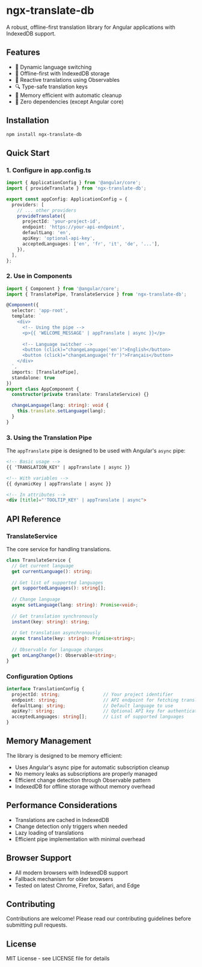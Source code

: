 # ngx-translate-db

A robust, offline-first translation library for Angular applications with IndexedDB support.

## Features

- 🔄 Dynamic language switching
- 💾 Offline-first with IndexedDB storage
- 🚀 Reactive translations using Observables
- 🔍 Type-safe translation keys
- 📱 Memory efficient with automatic cleanup
- 🎯 Zero dependencies (except Angular core)

## Installation

```bash
npm install ngx-translate-db
```

## Quick Start

### 1. Configure in app.config.ts

```typescript
import { ApplicationConfig } from '@angular/core';
import { provideTranslate } from 'ngx-translate-db';

export const appConfig: ApplicationConfig = {
  providers: [
    // ... other providers
    provideTranslate({
      projectId: 'your-project-id',
      endpoint: 'https://your-api-endpoint',
      defaultLang: 'en',
      apiKey: 'optional-api-key',
      acceptedLanguages: ['en', 'fr', 'it', 'de', '...'],
    }),
  ],
};
```

### 2. Use in Components

```typescript
import { Component } from '@angular/core';
import { TranslatePipe, TranslateService } from 'ngx-translate-db';

@Component({
  selector: 'app-root',
  template: `
    <div>
      <!-- Using the pipe -->
      <p>{{ 'WELCOME_MESSAGE' | appTranslate | async }}</p>
      
      <!-- Language switcher -->
      <button (click)="changeLanguage('en')">English</button>
      <button (click)="changeLanguage('fr')">Français</button>
    </div>
  `,
  imports: [TranslatePipe],
  standalone: true
})
export class AppComponent {
  constructor(private translate: TranslateService) {}

  changeLanguage(lang: string): void {
    this.translate.setLanguage(lang);
  }
}
```

### 3. Using the Translation Pipe

The `appTranslate` pipe is designed to be used with Angular's `async` pipe:

```html
<!-- Basic usage -->
{{ 'TRANSLATION_KEY' | appTranslate | async }}

<!-- With variables -->
{{ dynamicKey | appTranslate | async }}

<!-- In attributes -->
<div [title]="'TOOLTIP_KEY' | appTranslate | async">
```

## API Reference

### TranslateService

The core service for handling translations.

```typescript
class TranslateService {
  // Get current language
  get currentLanguage(): string;
  
  // Get list of supported languages
  get supportedLanguages(): string[];
  
  // Change language
  async setLanguage(lang: string): Promise<void>;
  
  // Get translation synchronously
  instant(key: string): string;
  
  // Get translation asynchronously
  async translate(key: string): Promise<string>;
  
  // Observable for language changes
  get onLangChange(): Observable<string>;
}
```

### Configuration Options

```typescript
interface TranslationConfig {
  projectId: string;                // Your project identifier
  endpoint: string;                 // API endpoint for fetching translations
  defaultLang: string;              // Default language to use
  apiKey?: string;                  // Optional API key for authentication
  acceptedLanguages: string[];      // List of supported languages
}
```

## Memory Management

The library is designed to be memory efficient:

- Uses Angular's async pipe for automatic subscription cleanup
- No memory leaks as subscriptions are properly managed
- Efficient change detection through Observable pattern
- IndexedDB for offline storage without memory overhead

## Performance Considerations

- Translations are cached in IndexedDB
- Change detection only triggers when needed
- Lazy loading of translations
- Efficient pipe implementation with minimal overhead

## Browser Support

- All modern browsers with IndexedDB support
- Fallback mechanism for older browsers
- Tested on latest Chrome, Firefox, Safari, and Edge

## Contributing

Contributions are welcome! Please read our contributing guidelines before submitting pull requests.

## License

MIT License - see LICENSE file for details 